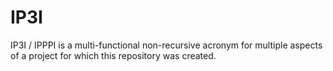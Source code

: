 # IP3I

IP3I / IPPPI is a multi-functional non-recursive acronym for multiple aspects of a project for which this repository was created. 
